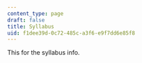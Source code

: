 ```yaml
---
content_type: page
draft: false
title: Syllabus
uid: f1dee39d-0c72-485c-a3f6-e9f7dd6e85f8
---
```

This for the syllabus info.